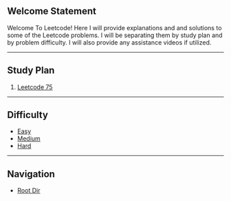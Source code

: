 ## Welcome Statement

Welcome To Leetcode! Here I will provide explanations and and solutions to some of the Leetcode problems. I will be separating them by study plan and by problem difficulty. I will also provide any assistance videos if utilized. 

****
## Study Plan

1) [Leetcode 75](Leetcode_75.md)

****
## Difficulty

- [Easy](Easy/Index.md)
- [Medium](Medium/Index.md)
- [Hard](Hard/Index.md)

****
## Navigation

- [Root Dir](Index.md) 
